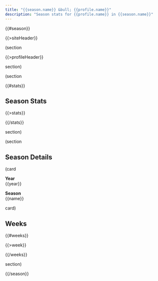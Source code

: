 ```yaml
---
title: "{{season.name}} &bull; {{profile.name}}"
description: "Season stats for {{profile.name}} in {{season.name}}"
---
```


{{#season}}

{{>siteHeader}}

(section

{{>profileHeader}}

section)

(section

{{#stats}}

## Season Stats

{{>stats}}

{{/stats}}

section)

(section

## Season Details

(card

**Year**\
{{year}}

**Season**\
{{name}}

card)

## Weeks

{{#weeks}}

{{>week}}

{{/weeks}}

section)

{{/season}}

<script>
  const DATA = {{{json}}};
</script>